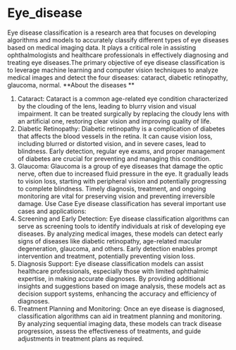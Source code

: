 # Eye_disease
Eye disease classification is a research area that focuses on developing algorithms and models to accurately classify different types of eye diseases based on medical imaging data. It plays a critical role in assisting ophthalmologists and healthcare professionals in effectively diagnosing and treating eye diseases.The primary objective of eye disease classification is to leverage machine learning and computer vision techniques to analyze medical images and detect the four diseases: cataract, diabetic retinopathy, glaucoma, normal.
**About the diseases
**
1. Cataract: Cataract is a common age-related eye condition characterized by the clouding of the lens, leading to blurry vision and visual impairment. It can be treated surgically by replacing the cloudy lens with an artificial one, restoring clear vision and improving quality of life.
2. Diabetic Retinopathy: Diabetic retinopathy is a complication of diabetes that affects the blood vessels in the retina. It can cause vision loss, including blurred or distorted vision, and in severe cases, lead to blindness. Early detection, regular eye exams, and proper management of diabetes are crucial for preventing and managing this condition.
3. Glaucoma: Glaucoma is a group of eye diseases that damage the optic nerve, often due to increased fluid pressure in the eye. It gradually leads to vision loss, starting with peripheral vision and potentially progressing to complete blindness. Timely diagnosis, treatment, and ongoing monitoring are vital for preserving vision and preventing irreversible damage.
Use Case
Eye disease classification has several important use cases and applications:
1. Screening and Early Detection: Eye disease classification algorithms can serve as 
screening tools to identify individuals at risk of developing eye diseases. By analyzing 
medical images, these models can detect early signs of diseases like diabetic 
retinopathy, age-related macular degeneration, glaucoma, and others. Early detection 
enables prompt intervention and treatment, potentially preventing vision loss.
2. Diagnosis Support: Eye disease classification models can assist healthcare 
professionals, especially those with limited ophthalmic expertise, in making accurate 
diagnoses. By providing additional insights and suggestions based on image analysis, 
these models act as decision support systems, enhancing the accuracy and efficiency 
of diagnoses.
3. Treatment Planning and Monitoring: Once an eye disease is diagnosed, 
classification algorithms can aid in treatment planning and monitoring. By analyzing 
sequential imaging data, these models can track disease progression, assess the 
effectiveness of treatments, and guide adjustments in treatment plans as required.
